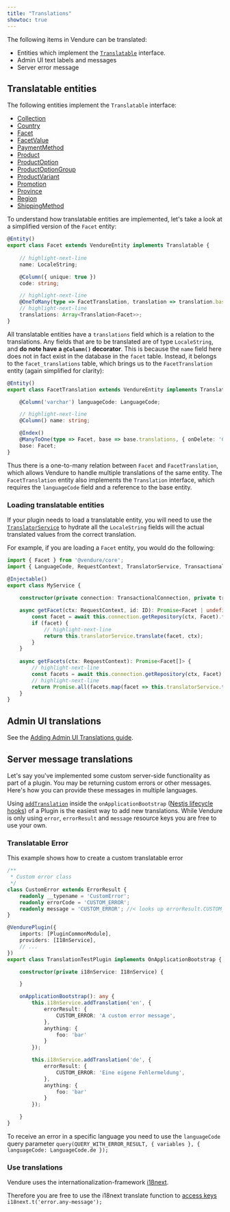 ```yaml
---
title: "Translations"
showtoc: true
---
```


The following items in Vendure can be translated:

- Entities which implement the [`Translatable`](/reference/typescript-api/entities/interfaces/#translatable) interface.
- Admin UI text labels and messages
- Server error message

## Translatable entities

The following entities implement the `Translatable` interface:

- [Collection](/reference/typescript-api/entities/collection/)
- [Country](/reference/typescript-api/entities/country/)
- [Facet](/reference/typescript-api/entities/facet/)
- [FacetValue](/reference/typescript-api/entities/facet-value/)
- [PaymentMethod](/reference/typescript-api/entities/payment-method/)
- [Product](/reference/typescript-api/entities/product/)
- [ProductOption](/reference/typescript-api/entities/product-option/)
- [ProductOptionGroup](/reference/typescript-api/entities/product-option-group/)
- [ProductVariant](/reference/typescript-api/entities/product-variant/)
- [Promotion](/reference/typescript-api/entities/promotion/)
- [Province](/reference/typescript-api/entities/province/)
- [Region](/reference/typescript-api/entities/region/)
- [ShippingMethod](/reference/typescript-api/entities/shipping-method/)

To understand how translatable entities are implemented, let's take a look at a simplified version of the `Facet` entity:

```ts
@Entity()
export class Facet extends VendureEntity implements Translatable {
    
    // highlight-next-line
    name: LocaleString;

    @Column({ unique: true })
    code: string;

    // highlight-next-line
    @OneToMany(type => FacetTranslation, translation => translation.base, { eager: true })
    // highlight-next-line
    translations: Array<Translation<Facet>>;
}
```

All translatable entities have a `translations` field which is a relation to the translations. Any fields that are to be translated are of type `LocaleString`, and **do note have a `@Column()` decorator**. This is because the `name` field here does not in fact exist in the database in the `facet` table. Instead, it belongs to the `facet_translations` table, which brings us to the `FacetTranslation` entity (again simplified for clarity):

```ts
@Entity()
export class FacetTranslation extends VendureEntity implements Translation<Facet> {

    @Column('varchar') languageCode: LanguageCode;

    // highlight-next-line
    @Column() name: string;

    @Index()
    @ManyToOne(type => Facet, base => base.translations, { onDelete: 'CASCADE' })
    base: Facet;
}
```

Thus there is a one-to-many relation between `Facet` and `FacetTranslation`, which allows Vendure to handle multiple translations of the same entity. The `FacetTranslation` entity also implements the `Translation` interface, which requires the `languageCode` field and a reference to the base entity.

### Loading translatable entities

If your plugin needs to load a translatable entity, you will need to use the [`TranslatorService`](/reference/typescript-api/service-helpers/translator-service/) to hydrate all the `LocaleString` fields will the actual translated values from the correct translation.

For example, if you are loading a `Facet` entity, you would do the following:

```ts
import { Facet } from '@vendure/core';
import { LanguageCode, RequestContext, TranslatorService, TransactionalConnection } from '@vendure/core';

@Injectable()
export class MyService {
    
    constructor(private connection: TransactionalConnection, private translator: TranslatorService) {}

    async getFacet(ctx: RequestContext, id: ID): Promise<Facet | undefined> {
        const facet = await this.connection.getRepository(ctx, Facet).findOne(id);
        if (facet) {
            // highlight-next-line
            return this.translatorService.translate(facet, ctx);
        }
    }
    
    async getFacets(ctx: RequestContext): Promise<Facet[]> {
        // highlight-next-line
        const facets = await this.connection.getRepository(ctx, Facet).find();
        // highlight-next-line
        return Promise.all(facets.map(facet => this.translatorService.translate(facet, ctx)));
    }
}
```
## Admin UI translations

See the [Adding Admin UI Translations guide](/guides/extending-the-admin-ui/adding-ui-translations/).

## Server message translations

Let's say you've implemented some custom server-side functionality as part of a plugin. You may be returning custom errors or other messages. Here's how you can
provide these messages in multiple languages.

Using [`addTranslation`](/reference/typescript-api/common/i18n-service/#addtranslation) inside the `onApplicationBootstrap` ([Nestjs lifecycle hooks](https://docs.nestjs.com/fundamentals/lifecycle-events)) of a Plugin is the easiest way to add new translations.
While Vendure is only using `error`, `errorResult` and `message` resource keys you are free to use your own.

### Translatable Error
This example shows how to create a custom translatable error
```ts
/**
 * Custom error class
 */
class CustomError extends ErrorResult {
    readonly __typename = 'CustomError';
    readonly errorCode = 'CUSTOM_ERROR';
    readonly message = 'CUSTOM_ERROR'; //< looks up errorResult.CUSTOM_ERROR
}

@VendurePlugin({
    imports: [PluginCommonModule],
    providers: [I18nService],
    // ...
})
export class TranslationTestPlugin implements OnApplicationBootstrap {

    constructor(private i18nService: I18nService) {

    }

    onApplicationBootstrap(): any {
        this.i18nService.addTranslation('en', {
            errorResult: {
                CUSTOM_ERROR: 'A custom error message',
            },
            anything: {
                foo: 'bar'
            }
        });

        this.i18nService.addTranslation('de', {
            errorResult: {
                CUSTOM_ERROR: 'Eine eigene Fehlermeldung',
            },
            anything: {
                foo: 'bar'
            }
        });

    }
}
```

To receive an error in a specific language you need to use the `languageCode` query parameter
`query(QUERY_WITH_ERROR_RESULT, { variables }, { languageCode: LanguageCode.de });`

### Use translations

Vendure uses the internationalization-framework [i18next](https://www.i18next.com/).

Therefore you are free to use the i18next translate function to [access keys](https://www.i18next.com/translation-function/essentials#accessing-keys) \
`i18next.t('error.any-message');`
